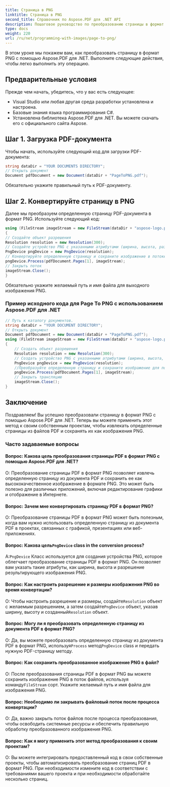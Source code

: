 ```yaml
---
title: Страница в PNG
linktitle: Страница в PNG
second_title: Справочник по Aspose.PDF для .NET API
description: Пошаговое руководство по преобразованию страницы в формат PNG с помощью Aspose.PDF для .NET.
type: docs
weight: 220
url: /ru/net/programming-with-images/page-to-png/
---
```

В этом уроке мы покажем вам, как преобразовать страницу в формат PNG с помощью Aspose.PDF для .NET. Выполните следующие действия, чтобы легко выполнить эту операцию.

## Предварительные условия

Прежде чем начать, убедитесь, что у вас есть следующее:

- Visual Studio или любая другая среда разработки установлена и настроена.
- Базовые знания языка программирования C#.
- Установлена библиотека Aspose.PDF для .NET. Вы можете скачать его с официального сайта Aspose.

## Шаг 1. Загрузка PDF-документа

Чтобы начать, используйте следующий код для загрузки PDF-документа:

```csharp
string dataDir = "YOUR DOCUMENTS DIRECTORY";
// Открыть документ
Document pdfDocument = new Document(dataDir + "PageToPNG.pdf");
```

Обязательно укажите правильный путь к PDF-документу.

## Шаг 2. Конвертируйте страницу в PNG

Далее мы преобразуем определенную страницу PDF-документа в формат PNG. Используйте следующий код:

```csharp
using (FileStream imageStream = new FileStream(dataDir + "aspose-logo.png", FileMode.Create))
{
// Создайте объект разрешения
Resolution resolution = new Resolution(300);
// Создайте устройство PNG с указанными атрибутами (ширина, высота, разрешение).
PngDevice pngDevice = new PngDevice(resolution);
// Конвертируйте определенную страницу и сохраните изображение в потоке.
pngDevice.Process(pdfDocument.Pages[1], imageStream);
// Закрыть поток
imageStream.Close();
}
```

Обязательно укажите желаемый путь и имя файла для выходного изображения PNG.

### Пример исходного кода для Page To PNG с использованием Aspose.PDF для .NET 
```csharp
// Путь к каталогу документов.
string dataDir = "YOUR DOCUMENT DIRECTORY";
// Открыть документ
Document pdfDocument = new Document(dataDir + "PageToPNG.pdf");
using (FileStream imageStream = new FileStream(dataDir + "aspose-logo.png", FileMode.Create))
{
	// Создать объект разрешения
	Resolution resolution = new Resolution(300);
	// Создать устройство PNG с указанными атрибутами (ширина, высота, разрешение).
	PngDevice pngDevice = new PngDevice(resolution);
	//Преобразуйте определенную страницу и сохраните изображение для потоковой передачи.
	pngDevice.Process(pdfDocument.Pages[1], imageStream);
	// Закрыть трансляцию
	imageStream.Close();
}
```

## Заключение

Поздравляем! Вы успешно преобразовали страницу в формат PNG с помощью Aspose.PDF для .NET. Теперь вы можете применить этот метод к своим собственным проектам, чтобы извлекать определенные страницы из файлов PDF и сохранять их как изображения PNG.

### Часто задаваемые вопросы

#### Вопрос: Какова цель преобразования страницы PDF в формат PNG с помощью Aspose.PDF для .NET?

О: Преобразование страницы PDF в формат PNG позволяет извлечь определенную страницу из документа PDF и сохранить ее как высококачественное изображение в формате PNG. Это может быть полезно для различных приложений, включая редактирование графики и отображение в Интернете.

#### Вопрос: Зачем мне конвертировать страницу PDF в формат PNG?

О: Преобразование страницы PDF в формат PNG может быть полезным, когда вам нужно использовать определенную страницу из документа PDF в проектах, связанных с графикой, презентациях или веб-приложениях.

####  Вопрос: Какова цель`PngDevice` class in the conversion process?

 А:`PngDevice` Класс используется для создания устройства PNG, которое облегчает преобразование страницы PDF в формат PNG. Он позволяет вам указать такие атрибуты, как ширина, высота и разрешение результирующего изображения PNG.

#### Вопрос: Как настроить разрешение и размеры изображения PNG во время конвертации?

 О: Чтобы настроить разрешение и размеры, создайте`Resolution` объект с желаемым разрешением, а затем создайте`PngDevice` объект, указав ширину, высоту и созданный`Resolution` объект.

#### Вопрос: Могу ли я преобразовать определенную страницу из документа PDF в формат PNG?

 О: Да, вы можете преобразовать определенную страницу из документа PDF в формат PNG, используя`Process` метод`PngDevice` class и передать нужную PDF-страницу методу.

#### Вопрос: Как сохранить преобразованное изображение PNG в файл?

 О: После преобразования страницы PDF в формат PNG вы можете сохранить изображение PNG в поток файлов, используя команду`FileStream` сорт. Укажите желаемый путь и имя файла для изображения PNG.

#### Вопрос: Необходимо ли закрывать файловый поток после процесса конвертации?

О: Да, важно закрыть поток файлов после процесса преобразования, чтобы освободить системные ресурсы и обеспечить правильную обработку преобразованного изображения PNG.

#### Вопрос: Как я могу применить этот метод преобразования к своим проектам?

О: Вы можете интегрировать предоставленный код в свои собственные проекты, чтобы автоматизировать преобразование страниц PDF в формат PNG. При необходимости измените код в соответствии с требованиями вашего проекта и при необходимости обработайте несколько страниц.